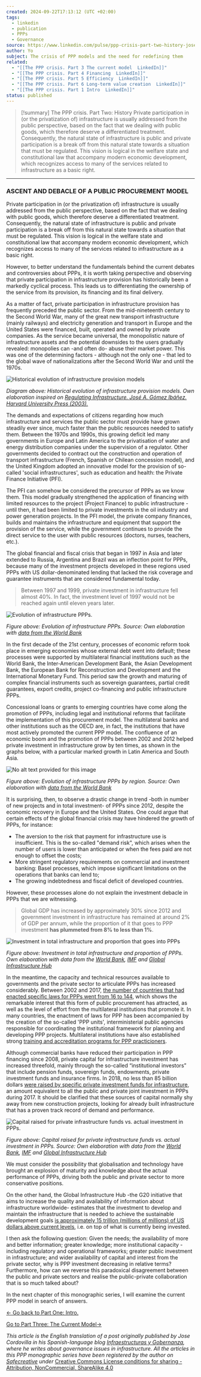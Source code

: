 ```yaml
---
created: 2024-09-22T17:13:12 (UTC +02:00)
tags: 
  - linkedin
  - publication
  - PPPs
  - Governance
source: https://www.linkedin.com/pulse/ppp-crisis-part-two-history-jose-cordovilla/
author: Yo
subject: The crisis of PPP models and the need for redefining them
related:
  - "[[The PPP crisis. Part 3 The current model  LinkedIn]]"
  - "[[The PPP crisis. Part 4 Financing  LinkedIn]]"
  - "[[The PPP crisis. Part 5 Efficiency  LinkedIn]]"
  - "[[The PPP crisis. Part 6 Long-term value creation  LinkedIn]]"
  - "[[The PPP crisis. Part 1 Intro  LinkedIn]]"
status: published
---
```

> [!summary] The PPP crisis. Part Two: History
> Private participation in (or the privatization of) infrastructure is usually addressed from the public perspective, based on the fact that we dealing with public goods, which therefore deserve a differentiated treatment. Consequently, the natural state of infrastructure is public and private participation is a break off from this natural state towards a situation that must be regulated. This vision is logical in the welfare state and constitutional law that accompany modern economic development, which recognizes access to many of the services related to infrastructure as a basic right.

---
### ASCENT AND DEBACLE OF A PUBLIC PROCUREMENT MODEL

Private participation in (or the privatization of) infrastructure is usually addressed from the public perspective, based on the fact that we dealing with public goods, which therefore deserve a differentiated treatment. Consequently, the natural state of infrastructure is public and private participation is a break off from this natural state towards a situation that must be regulated. This vision is logical in the welfare state and constitutional law that accompany modern economic development, which recognizes access to many of the services related to infrastructure as a basic right.

However, to better understand the fundamentals behind the current debates and controversies about PPPs, it is worth taking perspective and observing that private participation in infrastructure provision has historically been a markedly cyclical process. This leads us to differentiating the ownership of the service from its provision, its financing and its final delivery.

As a matter of fact, private participation in infrastructure provision has frequently preceded the public sector. From the mid-nineteenth century to the Second World War, many of the great new transport infrastructure (mainly railways) and electricity generation and transport in Europe and the United States were financed, built, operated and owned by private companies. As the service became universal, the monopolistic nature of infrastructure assets and the potential downsides to the users gradually revealed: monopolies can -and often do- abuse their market power. This was one of the determining factors - although not the only one - that led to the global wave of nationalizations after the Second World War and until the 1970s.

![Historical evolution of infrastructure provision models](https://www.linkedin.com//:0)

_Diagram above: Historical evolution of infrastructure provision models. Own elaboration inspired on_ [_Regulating Infrastructure. José A. Gómez Ibáñez. Harvard University Press (2003)._](https://www.hup.harvard.edu/catalog.php?isbn=9780674022386)

The demands and expectations of citizens regarding how much infrastructure and services the public sector must provide have grown steadily ever since, much faster than the public resources needed to satisfy them. Between the 1970s and 1990s, this growing deficit led many governments in Europe and Latin America to the privatisation of water and energy distribution companies under the supervision of a regulator. Other governments decided to contract out the construction and operation of transport infrastructure (French, Spanish or Chilean concession model), and the United Kingdom adopted an innovative model for the provision of so-called 'social infrastructures', such as education and health: the Private Finance Initiative (PFI).

The PFI can somehow be considered the precursor of PPPs as we know them. This model gradually strengthened the application of financing with limited resources to the project (Project Finance) to public infrastructure -until then, it had been limited to private investments in the oil industry and power generation projects. In the PFI model, the private company finances, builds and maintains the infrastructure and equipment that support the provision of the service, while the government continues to provide the direct service to the user with public resources (doctors, nurses, teachers, etc.).

The global financial and fiscal crisis that began in 1997 in Asia and later extended to Russia, Argentina and Brazil was an inflection point for PPPs, because many of the investment projects developed in these regions used PPPs with US dollar-denominated lending that lacked the risk coverage and guarantee instruments that are considered fundamental today.

> Between 1997 and 1999, private investment in infrastructure fell almost 40%. In fact, the investment level of 1997 would not be reached again until eleven years later.

![Evolution of infrastructure PPPs.](https://www.linkedin.com//:0)

_Figure above: Evolution of infrastructure PPPs. Source: Own elaboration with_ [_data from the World Bank_](https://ppi.worldbank.org/en/ppi)

In the first decade of the 21st century, processes of economic reform took place in emerging economies whose external debt went into default; these processes were supported by multilateral financial institutions such as the World Bank, the Inter-American Development Bank, the Asian Development Bank, the European Bank for Reconstruction and Development and the International Monetary Fund. This period saw the growth and maturing of complex financial instruments such as sovereign guarantees, partial credit guarantees, export credits, project co-financing and public infrastructure PPPs.

Concessional loans or grants to emerging countries have come along the promotion of PPPs, including legal and institutional reforms that facilitate the implementation of this procurement model. The multilateral banks and other institutions such as the OECD are, in fact, the institutions that have most actively promoted the current PPP model. The confluence of an economic boom and the promotion of PPPs between 2002 and 2012 helped private investment in infrastructure grow by ten times, as shown in the graphs below, with a particular marked growth in Latin America and South Asia.

![No alt text provided for this image](https://www.linkedin.com//:0)

_Figure above: Evolution of infrastructure PPPs by region. Source: Own elaboration with_ [_data from the World Bank_](https://ppi.worldbank.org/en/ppi)

It is surprising, then, to observe a drastic change in trend -both in number of new projects and in total investment- of PPPs since 2012, despite the economic recovery in Europe and the United States. One could argue that certain effects of the global financial crisis may have hindered the growth of PPPs, for instance:

-   The aversion to the risk that payment for infrastructure use is insufficient. This is the so-called "demand risk", which arises when the number of users is lower than anticipated or when the fees paid are not enough to offset the costs;
-   More stringent regulatory requirements on commercial and investment banking: Basel processes, which impose significant limitations on the operations that banks can lend to;
-   The growing indebtedness and fiscal deficit of developed countries.

However, these processes alone do not explain the investment debacle in PPPs that we are witnessing.

> Global GDP has increased by approximately 30% since 2012 and government investment in infrastructure has remained at around 2% of GDP per annum, while the proportion of it that goes to PPP investment **has plummeted from 8% to less than 1%**.

![Investment in total infrastructure and proportion that goes into PPPs](https://www.linkedin.com//:0)

_Figure above: Investment in total infrastructure and proportion of PPPs. Own elaboration with data from the_ [_World Bank_](https://ppi.worldbank.org/)_,_ [_IMF_](https://www.imf.org/external/datamapper/) _and_ [_Global Infrastructure Hub_](https://outlook.gihub.org/)

In the meantime, the capacity and technical resources available to governments and the private sector to articulate PPPs has increased considerably. Between 2002 and 2017, [the number of countries that had enacted specific laws for PPPs went from 16 to 144](https://ppp.worldbank.org/public-private-partnership/), which shows the remarkable interest that this form of public procurement has attracted, as well as the level of effort from the multilateral institutions that promote it. In many countries, the enactment of laws for PPP has been accompanied by the creation of the so-called 'PPP units', interministerial public agencies responsible for coordinating the institutional framework for planning and developing PPP projects. Multilateral institutions have also established strong [training and accreditation programs for PPP practicioners](https://ppp-certification.com/).

Although commercial banks have reduced their participation in PPP financing since 2008, private capital for infrastructure investment has increased threefold, mainly through the so-called “institutional investors” that include pension funds, sovereign funds, endowments, private investment funds and insurance firms. In 2018, no less than 85 billion dollars [were raised by specific private investment funds for infrastructure](https://www.ft.com/content/933a657f-6421-30a5-bbd2-14c107a44700), an amount equivalent to all the public and private joint investment in PPPs during 2017. It should be clarified that these sources of capital normally shy away from new construction projects, looking for already built infrastructure that has a proven track record of demand and performance.

![Capital raised for private infrastructure funds vs. actual investment in PPPs.](https://www.linkedin.com//:0)

_Figure above: Capital raised for private infrastructure funds vs. actual investment in PPPs. Source: Own elaboration with data from the_ [_World Bank_](https://ppi.worldbank.org/)_,_ [_IMF_](https://www.imf.org/external/datamapper/) _and_ [_Global Infrastructure Hub_](https://outlook.gihub.org/)

We must consider the possibility that globalisation and technology have brought an explosion of maturity and knowledge about the actual performance of PPPs, driving both the public and private sector to more conservative positions.

On the other hand, the Global Infrastructure Hub -the G20 initiative that aims to increase the quality and availability of information about infrastructure worldwide- estimates that the investment to develop and maintain the infrastructure that is needed to achieve the sustainable development goals [is approximately 15 trillion (millions of millions) of US dollars above current levels](https://www.gihub.org/), i.e. on top of what is currently being invested.

I then ask the following question: Given the needs; the availability of more and better information; greater knowledge; more institutional capacity -including regulatory and operational frameworks; greater public investment in infrastructure; and wider availability of capital and interest from the private sector, why is PPP investment decreasing in relative terms? Furthermore, how can we reverse this paradoxical disagreement between the public and private sectors and realise the public-private collaboration that is so much talked about?

In the next chapter of this monographic series, I will examine the current PPP model in search of answers.

[<- Go back to Part One: Intro.](https://www.linkedin.com/pulse/ppp-crisis-part-one-intro-jose-cordovilla/)

[Go to Part Three: The Current Model->](https://www.linkedin.com/pulse/ppp-crisis-part-three-current-model-jose-cordovilla/)

_This article is the English translation of a post originally published by Jose Cordovilla in his Spanish-language blog_ [_Infraestructuras y Gobernanza_](https://infraestructurasygobernanza.com/)_, where he writes about governance issues in infrastructure. All the articles in this PPP monographic series have been registered by the author on_ [_Safecreative_](https://www.safecreative.org/work/2002022995782-the-ppp-crisis-monographic-series) _under_ [Creative Commons License conditions for sharing - Attribution, NonCommercial, ShareAlike 4.0](https://creativecommons.org/licenses/by-nc-sa/4.0/)

